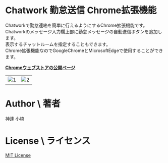 # Chatwork 勤怠送信 Chrome拡張機能

Chatworkで勤怠連絡を簡単に行えるようにするChrome拡張機能です。  
Chatworkのメッセージ入力欄上部に勤怠メッセージの自動送信ボタンを追加します。  
表示するチャットルームを指定することもできます。  
Chrome拡張機能なのでGoogleChromeとMicrosoftEdgeで使用することができます。

**[Chromeウェブストアの公開ページ](https://chrome.google.com/webstore/detail/chatwork-timecard-plugin/ckoifmdeompppgeellbokfgekhojcheh?hl=ja)**

|||
|---|---|
|![1](https://lh3.googleusercontent.com/89WUB3DHqBL3WbhzXBxQYrJI84vxZoM2Zt2JpEIJ_OyIpuVgxuWPYvSLy1SKYNllICeh0MYk2hqRYvgjvrqoF-cGOQ=w640-h400-e365-rj-sc0x00ffffff)|![2](https://lh3.googleusercontent.com/97P8hILNVl8G3bDyINIrC6_nm-3s-Bano3HJr-rfQTmVhkMVZVnYuQqQuu64wkLDRwUdjxXsTsBzf5YZTcxRqMiFKA=w640-h400-e365-rj-sc0x00ffffff)|

# Author \ 著者

神達 小楠

# License \ ライセンス

[MIT License](https://en.wikipedia.org/wiki/MIT_License)
